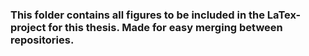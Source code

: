 ### This folder contains all figures to be included in the LaTex-project for this thesis. Made for easy merging between repositories.